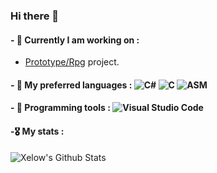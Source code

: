 ### Hi there 👋

#### - 🔨 Currently I am working on :
- [Prototype/Rpg](https://github.com/MignonPetitXelow/RpgProject) project.

#### - 💭 My preferred languages : ![C#](https://img.shields.io/badge/c%23-%23239120.svg?style=flat&logo=c-sharp&logoColor=white) ![C](https://img.shields.io/badge/c-%2300599C.svg?style=flat&logo=c&logoColor=white) ![ASM](https://img.shields.io/badge/-asm-blue)

#### - 💾 Programming tools : ![Visual Studio Code](https://img.shields.io/badge/Visual%20Studio%20Code-0078d7.svg?style=flate&logo=visual-studio-code&logoColor=white)


#### -🎖️ My stats :

<img align="left" alt="Xelow's Github Stats" src="https://github-readme-stats.vercel.app/api?username=MignonPetitXelow&show_icons=true&hide_border=true&theme=gotham" />
